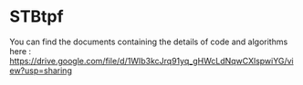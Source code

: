 # STBtpf
You can find the documents containing the details of code and algorithms here : https://drive.google.com/file/d/1WIb3kcJrq91yq_gHWcLdNqwCXlspwiYG/view?usp=sharing
